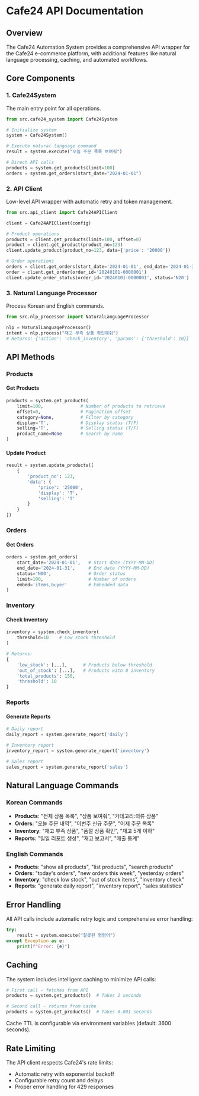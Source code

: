 # Cafe24 API Documentation

## Overview

The Cafe24 Automation System provides a comprehensive API wrapper for the Cafe24 e-commerce platform, with additional features like natural language processing, caching, and automated workflows.

## Core Components

### 1. Cafe24System

The main entry point for all operations.

```python
from src.cafe24_system import Cafe24System

# Initialize system
system = Cafe24System()

# Execute natural language command
result = system.execute("오늘 주문 목록 보여줘")

# Direct API calls
products = system.get_products(limit=100)
orders = system.get_orders(start_date="2024-01-01")
```

### 2. API Client

Low-level API wrapper with automatic retry and token management.

```python
from src.api_client import Cafe24APIClient

client = Cafe24APIClient(config)

# Product operations
products = client.get_products(limit=100, offset=0)
product = client.get_product(product_no=123)
client.update_product(product_no=123, data={'price': '20000'})

# Order operations
orders = client.get_orders(start_date='2024-01-01', end_date='2024-01-31')
order = client.get_order(order_id='20240101-0000001')
client.update_order_status(order_id='20240101-0000001', status='N20')
```

### 3. Natural Language Processor

Process Korean and English commands.

```python
from src.nlp_processor import NaturalLanguageProcessor

nlp = NaturalLanguageProcessor()
intent = nlp.process("재고 부족 상품 확인해줘")
# Returns: {'action': 'check_inventory', 'params': {'threshold': 10}}
```

## API Methods

### Products

#### Get Products
```python
products = system.get_products(
    limit=100,              # Number of products to retrieve
    offset=0,               # Pagination offset
    category=None,          # Filter by category
    display='T',            # Display status (T/F)
    selling='T',            # Selling status (T/F)
    product_name=None       # Search by name
)
```

#### Update Product
```python
result = system.update_products([
    {
        'product_no': 123,
        'data': {
            'price': '25000',
            'display': 'T',
            'selling': 'T'
        }
    }
])
```

### Orders

#### Get Orders
```python
orders = system.get_orders(
    start_date='2024-01-01',   # Start date (YYYY-MM-DD)
    end_date='2024-01-31',     # End date (YYYY-MM-DD)
    status='N00',              # Order status
    limit=100,                 # Number of orders
    embed='items,buyer'        # Embedded data
)
```

### Inventory

#### Check Inventory
```python
inventory = system.check_inventory(
    threshold=10    # Low stock threshold
)

# Returns:
{
    'low_stock': [...],      # Products below threshold
    'out_of_stock': [...],   # Products with 0 inventory
    'total_products': 150,
    'threshold': 10
}
```

### Reports

#### Generate Reports
```python
# Daily report
daily_report = system.generate_report('daily')

# Inventory report
inventory_report = system.generate_report('inventory')

# Sales report
sales_report = system.generate_report('sales')
```

## Natural Language Commands

### Korean Commands

- **Products**: "전체 상품 목록", "상품 보여줘", "카테고리:의류 상품"
- **Orders**: "오늘 주문 내역", "이번주 신규 주문", "어제 주문 목록"
- **Inventory**: "재고 부족 상품", "품절 상품 확인", "재고 5개 이하"
- **Reports**: "일일 리포트 생성", "재고 보고서", "매출 통계"

### English Commands

- **Products**: "show all products", "list products", "search products"
- **Orders**: "today's orders", "new orders this week", "yesterday orders"
- **Inventory**: "check low stock", "out of stock items", "inventory check"
- **Reports**: "generate daily report", "inventory report", "sales statistics"

## Error Handling

All API calls include automatic retry logic and comprehensive error handling:

```python
try:
    result = system.execute("잘못된 명령어")
except Exception as e:
    print(f"Error: {e}")
```

## Caching

The system includes intelligent caching to minimize API calls:

```python
# First call - fetches from API
products = system.get_products()  # Takes 2 seconds

# Second call - returns from cache
products = system.get_products()  # Takes 0.001 seconds
```

Cache TTL is configurable via environment variables (default: 3600 seconds).

## Rate Limiting

The API client respects Cafe24's rate limits:
- Automatic retry with exponential backoff
- Configurable retry count and delays
- Proper error handling for 429 responses
